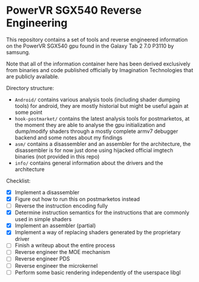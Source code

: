 PowerVR SGX540 Reverse Engineering
=========
This repository contains a set of tools and reverse engineered information on the PowerVR SGX540 gpu found in the Galaxy Tab 2 7.0 P3110 by samsung.

Note that all of the information container here has been derived exclusively from binaries and code published officially by Imagination Technologies that are publicly available.

Directory structure:

- `Android/` contains various analysis tools (including shader dumping tools) for android, they are mostly historial but might be useful again at some point
- `hook-postmarket/` contains the latest analysis tools for postmarketos, at the moment they are able to analyse the gpu initialization and dump/modify shaders through a mostly complete armv7 debugger backend and some notes about my findings
- `asm/` contains a disassembler and an assembler for the architecture, the disassembler is for now just done using hijacked official imgtech binaries (not provided in this repo)
- `info/` contains general information about the drivers and the architecture

Checklist:

- [x] Implement a disassembler
- [x] Figure out how to run this on postmarketos instead
- [ ] Reverse the instruction encoding fully
- [x] Determine instruction semantics for the instructions that are commonly used in simple shaders
- [x] Implement an assembler (partial)
- [x] Implement a way of replacing shaders generated by the proprietary driver
- [ ] Finish a writeup about the entire process
- [ ] Reverse engineer the MOE mechanism
- [ ] Reverse engineer PDS
- [ ] Reverse engineer the microkernel
- [ ] Perform some basic rendering independently of the userspace libgl
